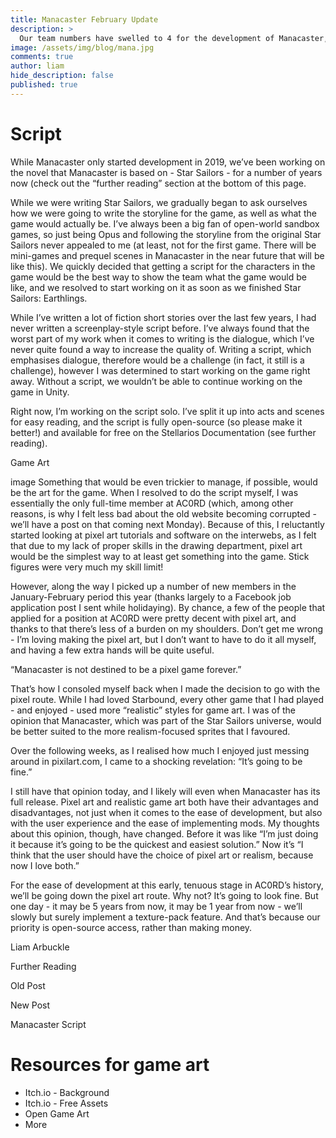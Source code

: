 ```yaml
---
title: Manacaster February Update
description: >
  Our team numbers have swelled to 4 for the development of Manacaster, and that’s just one of the things that we’ll be talking about in today’s post about the development of our blockbuster game.
image: /assets/img/blog/mana.jpg  
comments: true
author: liam
hide_description: false
published: true
---
```


# Script

While Manacaster only started development in 2019, we’ve been working on the novel that Manacaster is based on - Star Sailors - for a number of years now (check out the “further reading” section at the bottom of this page.

While we were writing Star Sailors, we gradually began to ask ourselves how we were going to write the storyline for the game, as well as what the game would actually be. I’ve always been a big fan of open-world sandbox games, so just being Opus and following the storyline from the original Star Sailors never appealed to me (at least, not for the first game. There will be mini-games and prequel scenes in Manacaster in the near future that will be like this). We quickly decided that getting a script for the characters in the game would be the best way to show the team what the game would be like, and we resolved to start working on it as soon as we finished Star Sailors: Earthlings.

While I’ve written a lot of fiction short stories over the last few years, I had never written a screenplay-style script before. I’ve always found that the worst part of my work when it comes to writing is the dialogue, which I’ve never quite found a way to increase the quality of. Writing a script, which emphasises dialogue, therefore would be a challenge (in fact, it still is a challenge), however I was determined to start working on the game right away. Without a script, we wouldn’t be able to continue working on the game in Unity.

Right now, I’m working on the script solo. I’ve split it up into acts and scenes for easy reading, and the script is fully open-source (so please make it better!) and available for free on the Stellarios Documentation (see further reading).

Game Art

image
Something that would be even trickier to manage, if possible, would be the art for the game. When I resolved to do the script myself, I was essentially the only full-time member at AC0RD (which, among other reasons, is why I felt less bad about the old website becoming corrupted - we’ll have a post on that coming next Monday). Because of this, I reluctantly started looking at pixel art tutorials and software on the interwebs, as I felt that due to my lack of proper skills in the drawing department, pixel art would be the simplest way to at least get something into the game. Stick figures were very much my skill limit!

However, along the way I picked up a number of new members in the January-February period this year (thanks largely to a Facebook job application post I sent while holidaying). By chance, a few of the people that applied for a position at AC0RD were pretty decent with pixel art, and thanks to that there’s less of a burden on my shoulders. Don’t get me wrong - I’m loving making the pixel art, but I don’t want to have to do it all myself, and having a few extra hands will be quite useful.

“Manacaster is not destined to be a pixel game forever.”

That’s how I consoled myself back when I made the decision to go with the pixel route. While I had loved Starbound, every other game that I had played - and enjoyed - used more “realistic” styles for game art. I was of the opinion that Manacaster, which was part of the Star Sailors universe, would be better suited to the more realism-focused sprites that I favoured.

Over the following weeks, as I realised how much I enjoyed just messing around in pixilart.com, I came to a shocking revelation: “It’s going to be fine.”

I still have that opinion today, and I likely will even when Manacaster has its full release. Pixel art and realistic game art both have their advantages and disadvantages, not just when it comes to the ease of development, but also with the user experience and the ease of implementing mods. My thoughts about this opinion, though, have changed. Before it was like “I’m just doing it because it’s going to be the quickest and easiest solution.” Now it’s “I think that the user should have the choice of pixel art or realism, because now I love both.”

For the ease of development at this early, tenuous stage in AC0RD’s history, we’ll be going down the pixel art route. Why not? It’s going to look fine. But one day - it may be 5 years from now, it may be 1 year from now - we’ll slowly but surely implement a texture-pack feature. And that’s because our priority is open-source access, rather than making money.

Liam Arbuckle

Further Reading

Old Post

New Post

Manacaster Script

# Resources for game art

* Itch.io - Background
* Itch.io - Free Assets
* Open Game Art
* More
